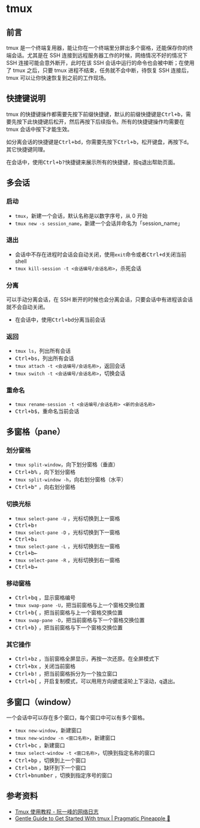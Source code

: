 # tmux

## 前言

tmux 是一个终端复用器，能让你在一个终端里分屏出多个窗格，还能保存你的终端会话。尤其是在 SSH 连接到远程服务器工作的时候，网络情况不好的情况下 SSH 连接可能会意外断开，此时在该 SSH 会话中运行的命令也会被中断；在使用了 tmux 之后，只要 tmux 进程不结束，任务就不会中断，待恢复 SSH 连接后，tmux 可以让你快速恢复到之前的工作现场。

## 快捷键说明

tmux 的快捷键操作都需要先按下前缀快捷键，默认的前缀快捷键是<kbd>Ctrl+b</kbd>，需要先按下此快捷键后松开，然后再按下后续指令。所有的快捷键操作均需要在 tmux 会话中按下才能生效。

如分离会话的快捷键是<kbd>Ctrl+b</kbd><kbd>d</kbd>，你需要先按下<kbd>Ctrl+b</kbd>，松开键盘，再按下<kbd>d</kbd>。其它快捷键同理。

在会话中，使用<kbd>Ctrl+b</kbd><kbd>?</kbd>快捷键来展示所有的快捷键，按<kbd>q</kbd>退出帮助页面。

## 多会话

### 启动

- `tmux`，新建一个会话，默认名称是以数字序号，从 0 开始
- `tmux new -s session_name`，新建一个会话并命名为「session_name」

### 退出

- 会话中不存在进程时会话会自动关闭，使用`exit`命令或者<kbd>Ctrl+d</kbd>关闭当前 shell
- `tmux kill-session -t <会话编号/会话名称>`，杀死会话

### 分离

可以手动分离会话，在 SSH 断开的时候也会分离会话，只要会话中有进程该会话就不会自动关闭。

- 在会话中，使用<kbd>Ctrl+b</kbd><kbd>d</kbd>分离当前会话

### 返回

- `tmux ls`，列出所有会话
- <kbd>Ctrl+b</kbd><kbd>s</kbd>，列出所有会话
- `tmux attach -t <会话编号/会话名称>`，返回会话
- `tmux switch -t <会话编号/会话名称>`，切换会话

### 重命名

- `tmux rename-session -t <会话编号/会话名称> <新的会话名称>`
- <kbd>Ctrl+b</kbd><kbd>$</kbd>，重命名当前会话

## 多窗格（pane）

### 划分窗格

- `tmux split-window`，向下划分窗格（垂直）
- <kbd>Ctrl+b</kbd><kbd>%</kbd> ，向下划分窗格
- `tmux split-window -h`，向右划分窗格（水平）
- <kbd>Ctrl+b</kbd><kbd>"</kbd> ，向右划分窗格

### 切换光标

- `tmux select-pane -U` ，光标切换到上一窗格
- <kbd>Ctrl+b</kbd><kbd>&uarr;</kbd>
- `tmux select-pane -D` ，光标切换到下一窗格
- <kbd>Ctrl+b</kbd><kbd>&darr;</kbd>
- `tmux select-pane -L` ，光标切换到左一窗格
- <kbd>Ctrl+b</kbd><kbd>&larr;</kbd>
- `tmux select-pane -R` ，光标切换到右一窗格
- <kbd>Ctrl+b</kbd><kbd>&rarr;</kbd>

### 移动窗格

- <kbd>Ctrl+b</kbd><kbd>q</kbd> ，显示窗格编号
- `tmux swap-pane -U`，把当前窗格与上一个窗格交换位置
- <kbd>Ctrl+b</kbd><kbd>&#x0007B;</kbd> ，把当前窗格与上一个窗格交换位置
- `tmux swap-pane -D`，把当前窗格与下一个窗格交换位置
- <kbd>Ctrl+b</kbd><kbd>&#x0007D;</kbd> ，把当前窗格与下一个窗格交换位置

### 其它操作

- <kbd>Ctrl+b</kbd><kbd>z</kbd> ，当前窗格全屏显示，再按一次还原。在全屏模式下
- <kbd>Ctrl+b</kbd><kbd>x</kbd> ，关闭当前窗格
- <kbd>Ctrl+b</kbd><kbd>!</kbd> ，把当前窗格拆分为一个独立窗口
- <kbd>Ctrl+b</kbd><kbd>[</kbd> ，开启复制模式，可以用用方向键或滚轮上下滚动，<kbd>q</kbd>退出。

## 多窗口（window）

一个会话中可以存在多个窗口，每个窗口中可以有多个窗格。

- `tmux new-window`，新建窗口
- `tmux new-window -n <窗口名称>`，新建窗口
- <kbd>Ctrl+b</kbd><kbd>c</kbd> ，新建窗口
- `tmux select-window -t <窗口名称>`，切换到指定名称的窗口
- <kbd>Ctrl+b</kbd><kbd>p</kbd> ，切换到上一个窗口
- <kbd>Ctrl+b</kbd><kbd>n</kbd> ，缺环到下一个窗口
- <kbd>Ctrl+b</kbd><kbd>number</kbd> ，切换到指定序号的窗口

## 参考资料

- [Tmux 使用教程 - 阮一峰的网络日志](https://www.ruanyifeng.com/blog/2019/10/tmux.html)
- [Gentle Guide to Get Started With tmux | Pragmatic Pineapple 🍍](https://pragmaticpineapple.com/gentle-guide-to-get-started-with-tmux/)
